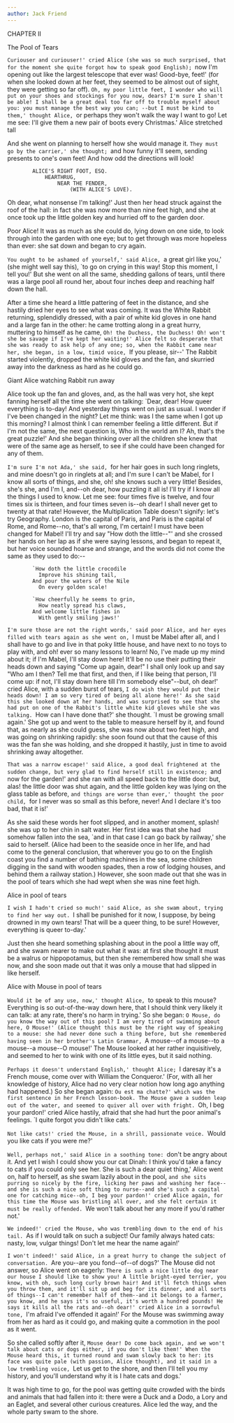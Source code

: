 ```yaml
---
author: Jack Friend
---
```


CHAPTER II

The Pool of Tears

`Curiouser and curiouser!' cried Alice (she was so much surprised, that for the moment she quite forgot how to speak good English); `now I'm opening out like the largest telescope that ever was! Good-bye, feet!' (for when she looked down at her feet, they seemed to be almost out of sight, they were getting so far off). `Oh, my poor little feet, I wonder who will put on your shoes and stockings for you now, dears? I'm sure I shan't be able! I shall be a great deal too far off to trouble myself about you: you must manage the best way you can; --but I must be kind to them,' thought Alice, `or perhaps they won't walk the way I want to go! Let me see: I'll give them a new pair of boots every Christmas.'
 Alice stretched tall

And she went on planning to herself how she would manage it. `They must go by the carrier,' she thought; `and how funny it'll seem, sending presents to one's own feet! And how odd the directions will look!

            ALICE'S RIGHT FOOT, ESQ.
                HEARTHRUG,
                    NEAR THE FENDER,
                        (WITH ALICE'S LOVE).
Oh dear, what nonsense I'm talking!'
Just then her head struck against the roof of the hall: in fact she was now more than nine feet high, and she at once took up the little golden key and hurried off to the garden door.

Poor Alice! It was as much as she could do, lying down on one side, to look through into the garden with one eye; but to get through was more hopeless than ever: she sat down and began to cry again.

`You ought to be ashamed of yourself,' said Alice, `a great girl like you,' (she might well say this), `to go on crying in this way! Stop this moment, I tell you!' But she went on all the same, shedding gallons of tears, until there was a large pool all round her, about four inches deep and reaching half down the hall.

After a time she heard a little pattering of feet in the distance, and she hastily dried her eyes to see what was coming. It was the White Rabbit returning, splendidly dressed, with a pair of white kid gloves in one hand and a large fan in the other: he came trotting along in a great hurry, muttering to himself as he came, `Oh! the Duchess, the Duchess! Oh! won't she be savage if I've kept her waiting!' Alice felt so desperate that she was ready to ask help of any one; so, when the Rabbit came near her, she began, in a low, timid voice, `If you please, sir--' The Rabbit started violently, dropped the white kid gloves and the fan, and skurried away into the darkness as hard as he could go.

 Giant Alice watching Rabbit run away

Alice took up the fan and gloves, and, as the hall was very hot, she kept fanning herself all the time she went on talking: `Dear, dear! How queer everything is to-day! And yesterday things went on just as usual. I wonder if I've been changed in the night? Let me think: was I the same when I got up this morning? I almost think I can remember feeling a little different. But if I'm not the same, the next question is, Who in the world am I? Ah, that's the great puzzle!' And she began thinking over all the children she knew that were of the same age as herself, to see if she could have been changed for any of them.

`I'm sure I'm not Ada,' she said, `for her hair goes in such long ringlets, and mine doesn't go in ringlets at all; and I'm sure I can't be Mabel, for I know all sorts of things, and she, oh! she knows such a very little! Besides, she's she, and I'm I, and--oh dear, how puzzling it all is! I'll try if I know all the things I used to know. Let me see: four times five is twelve, and four times six is thirteen, and four times seven is--oh dear! I shall never get to twenty at that rate! However, the Multiplication Table doesn't signify: let's try Geography. London is the capital of Paris, and Paris is the capital of Rome, and Rome--no, that's all wrong, I'm certain! I must have been changed for Mabel! I'll try and say "How doth the little--"' and she crossed her hands on her lap as if she were saying lessons, and began to repeat it, but her voice sounded hoarse and strange, and the words did not come the same as they used to do:--

            `How doth the little crocodile
              Improve his shining tail,
            And pour the waters of the Nile
              On every golden scale!

            `How cheerfully he seems to grin,
              How neatly spread his claws,
            And welcome little fishes in
              With gently smiling jaws!'
`I'm sure those are not the right words,' said poor Alice, and her eyes filled with tears again as she went on, `I must be Mabel after all, and I shall have to go and live in that poky little house, and have next to no toys to play with, and oh! ever so many lessons to learn! No, I've made up my mind about it; if I'm Mabel, I'll stay down here! It'll be no use their putting their heads down and saying "Come up again, dear!" I shall only look up and say "Who am I then? Tell me that first, and then, if I like being that person, I'll come up: if not, I'll stay down here till I'm somebody else"--but, oh dear!' cried Alice, with a sudden burst of tears, `I do wish they would put their heads down! I am so very tired of being all alone here!'
As she said this she looked down at her hands, and was surprised to see that she had put on one of the Rabbit's little white kid gloves while she was talking. `How can I have done that?' she thought. `I must be growing small again.' She got up and went to the table to measure herself by it, and found that, as nearly as she could guess, she was now about two feet high, and was going on shrinking rapidly: she soon found out that the cause of this was the fan she was holding, and she dropped it hastily, just in time to avoid shrinking away altogether.

`That was a narrow escape!' said Alice, a good deal frightened at the sudden change, but very glad to find herself still in existence; `and now for the garden!' and she ran with all speed back to the little door: but, alas! the little door was shut again, and the little golden key was lying on the glass table as before, `and things are worse than ever,' thought the poor child, `for I never was so small as this before, never! And I declare it's too bad, that it is!'

As she said these words her foot slipped, and in another moment, splash! she was up to her chin in salt water. Her first idea was that she had somehow fallen into the sea, `and in that case I can go back by railway,' she said to herself. (Alice had been to the seaside once in her life, and had come to the general conclusion, that wherever you go to on the English coast you find a number of bathing machines in the sea, some children digging in the sand with wooden spades, then a row of lodging houses, and behind them a railway station.) However, she soon made out that she was in the pool of tears which she had wept when she was nine feet high.

 Alice in pool of tears

`I wish I hadn't cried so much!' said Alice, as she swam about, trying to find her way out. `I shall be punished for it now, I suppose, by being drowned in my own tears! That will be a queer thing, to be sure! However, everything is queer to-day.'

Just then she heard something splashing about in the pool a little way off, and she swam nearer to make out what it was: at first she thought it must be a walrus or hippopotamus, but then she remembered how small she was now, and she soon made out that it was only a mouse that had slipped in like herself.

 Alice with Mouse in pool of tears

`Would it be of any use, now,' thought Alice, `to speak to this mouse? Everything is so out-of-the-way down here, that I should think very likely it can talk: at any rate, there's no harm in trying.' So she began: `O Mouse, do you know the way out of this pool? I am very tired of swimming about here, O Mouse!' (Alice thought this must be the right way of speaking to a mouse: she had never done such a thing before, but she remembered having seen in her brother's Latin Grammar, `A mouse--of a mouse--to a mouse--a mouse--O mouse!' The Mouse looked at her rather inquisitively, and seemed to her to wink with one of its little eyes, but it said nothing.

`Perhaps it doesn't understand English,' thought Alice; `I daresay it's a French mouse, come over with William the Conqueror.' (For, with all her knowledge of history, Alice had no very clear notion how long ago anything had happened.) So she began again: `Ou est ma chatte?' which was the first sentence in her French lesson-book. The Mouse gave a sudden leap out of the water, and seemed to quiver all over with fright. `Oh, I beg your pardon!' cried Alice hastily, afraid that she had hurt the poor animal's feelings. `I quite forgot you didn't like cats.'

`Not like cats!' cried the Mouse, in a shrill, passionate voice. `Would you like cats if you were me?'

`Well, perhaps not,' said Alice in a soothing tone: `don't be angry about it. And yet I wish I could show you our cat Dinah: I think you'd take a fancy to cats if you could only see her. She is such a dear quiet thing,' Alice went on, half to herself, as she swam lazily about in the pool, `and she sits purring so nicely by the fire, licking her paws and washing her face--and she is such a nice soft thing to nurse--and she's such a capital one for catching mice--oh, I beg your pardon!' cried Alice again, for this time the Mouse was bristling all over, and she felt certain it must be really offended. `We won't talk about her any more if you'd rather not.'

`We indeed!' cried the Mouse, who was trembling down to the end of his tail. `As if I would talk on such a subject! Our family always hated cats: nasty, low, vulgar things! Don't let me hear the name again!'

`I won't indeed!' said Alice, in a great hurry to change the subject of conversation. `Are you--are you fond--of--of dogs?' The Mouse did not answer, so Alice went on eagerly: `There is such a nice little dog near our house I should like to show you! A little bright-eyed terrier, you know, with oh, such long curly brown hair! And it'll fetch things when you throw them, and it'll sit up and beg for its dinner, and all sorts of things--I can't remember half of them--and it belongs to a farmer, you know, and he says it's so useful, it's worth a hundred pounds! He says it kills all the rats and--oh dear!' cried Alice in a sorrowful tone, `I'm afraid I've offended it again!' For the Mouse was swimming away from her as hard as it could go, and making quite a commotion in the pool as it went.

So she called softly after it, `Mouse dear! Do come back again, and we won't talk about cats or dogs either, if you don't like them!' When the Mouse heard this, it turned round and swam slowly back to her: its face was quite pale (with passion, Alice thought), and it said in a low trembling voice, `Let us get to the shore, and then I'll tell you my history, and you'll understand why it is I hate cats and dogs.'

It was high time to go, for the pool was getting quite crowded with the birds and animals that had fallen into it: there were a Duck and a Dodo, a Lory and an Eaglet, and several other curious creatures. Alice led the way, and the whole party swam to the shore.
